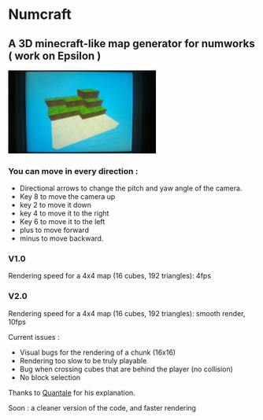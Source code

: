 # Numcraft
## A 3D minecraft-like map generator for numworks ( work on Epsilon ) 

<img src="src/WIN_20240616_23_59_28_Pro.jpg" alt="Sample app for Numworks Calculator" width="300">

### You can move in every direction : 
* Directional arrows to change the pitch and yaw angle of the camera. 
* Key 8 to move the camera up
* key 2 to move it down
* key 4 to move it to the right
* Key 6 to move it to the left
* plus to move forward
* minus to move backward.

### V1.0
Rendering speed for a 4x4 map (16 cubes, 192 triangles): 4fps

### V2.0
Rendering speed for a 4x4 map (16 cubes, 192 triangles): smooth render, 10fps

Current issues : 
* Visual bugs for the rendering of a chunk (16x16)
* Rendering too slow to be truly playable
* Bug when crossing cubes that are behind the player (no collision)
* No block selection

Thanks to [Quantale](src/WIN_20240616_23_59_28_Pro.jpg) for his explanation.

Soon : a cleaner version of the code, and faster rendering
